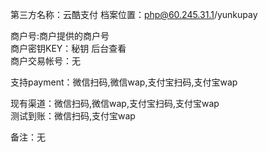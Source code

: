 第三方名称：云酷支付 
档案位置：php@60.245.31.1/yunkupay 
 
商户号:商户提供的商户号  
商户密钥KEY：秘钥 后台查看  
商户交易帐号：无  
 
支持payment：微信扫码,微信wap,支付宝扫码,支付宝wap  
 
现有渠道：微信扫码,微信wap,支付宝扫码,支付宝wap  
测试到账：微信扫码,支付宝wap  
  
备注：无
 

